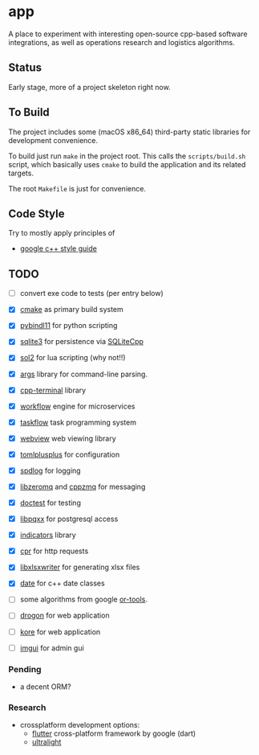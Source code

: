 # app

A place to experiment with interesting open-source cpp-based software integrations, as well as operations research and logistics algorithms.


## Status

Early stage, more of a project skeleton right now.


## To Build

The project includes some (macOS x86_64) third-party static libraries for development convenience.

To build just run `make` in the project root. This calls the `scripts/build.sh` script, which basically uses `cmake` to build the application and its related targets. 

The root `Makefile` is just for convenience.


## Code Style

Try to mostly apply principles of 

- [google c++ style guide](https://google.github.io/styleguide/cppguide.html#Names_and_Order_of_Includes)



## TODO

- [ ] convert exe code to tests (per entry below)

- [x] [cmake](https://cmake.org) as primary build system
- [x] [pybindl11](https://github.com/pybind/pybind11) for python scripting
- [x] [sqlite3](https://github.com/sqlite/sqlite) for persistence via [SQLiteCpp](https://github.com/SRombauts/SQLiteCpp)
- [x] [sol2](https://github.com/ThePhD/sol2) for lua scripting (why not!!)
- [x] [args](https://github.com/Taywee/args) library for command-line parsing.
- [x] [cpp-terminal](https://github.com/jupyter-xeus/cpp-terminal) library
- [x] [workflow](https://github.com/sogou/workflow) engine for microservices
- [x] [taskflow](https://github.com/taskflow/taskflow) task programming system
- [x] [webview](https://github.com/webview/webview) web viewing library
- [x] [tomlplusplus](https://github.com/marzer/tomlplusplus) for configuration
- [x] [spdlog](https://github.com/gabime/spdlog) for logging
- [x] [libzeromq](https://github.com/zeromq/libzmq) and [cppzmq](https://github.com/zeromq/cppzmq) for messaging
- [x] [doctest](https://github.com/doctest/doctest/blob/master/doc/markdown/tutorial.md) for testing
- [x] [libpqxx](https://github.com/jtv/libpqxx) for postgresql access
- [x] [indicators](https://github.com/p-ranav/indicators/) library
- [x] [cpr](https://github.com/libcpr/cpr) for http requests
- [x] [libxlsxwriter](https://github.com/jmcnamara/libxlsxwriter) for generating xlsx files
- [x] [date](https://github.com/HowardHinnant/date) for c++ date classes
- [ ] some algorithms from google [or-tools](https://developers.google.com/optimization).
- [ ] [drogon](https://github.com/drogonframework/drogon) for web application
- [ ] [kore](https://github.com/jorisvink/kore) for web application
- [ ] [imgui](https://github.com/ocornut/imgui) for admin gui



### Pending

- a decent ORM?

### Research

- crossplatform development options:
	- [flutter](https://flutter.dev) cross-platform framework by google (dart)
	- [ultralight](https://ultralig.ht)
